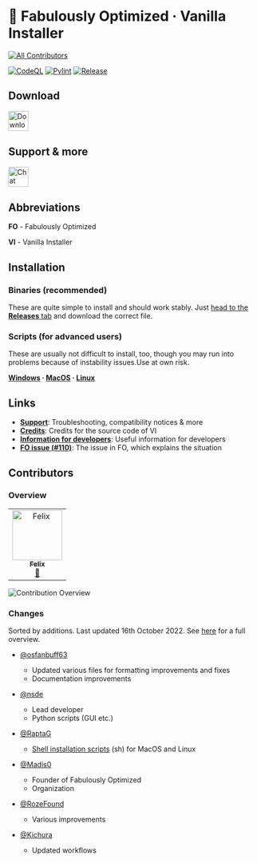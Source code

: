 # 🧰 Fabulously Optimized · Vanilla Installer
<!-- ALL-CONTRIBUTORS-BADGE:START - Do not remove or modify this section -->
[![All Contributors](https://img.shields.io/badge/all_contributors-1-orange.svg?style=flat-square)](#contributors-)
<!-- ALL-CONTRIBUTORS-BADGE:END -->

[![CodeQL](https://github.com/Fabulously-Optimized/vanilla-installer/actions/workflows/codeql.yml/badge.svg)](https://github.com/Fabulously-Optimized/vanilla-installer/actions/workflows/codeql.yml)
[![Pylint](https://github.com/Fabulously-Optimized/vanilla-installer/actions/workflows/pylint.yml/badge.svg)](https://github.com/Fabulously-Optimized/vanilla-installer/actions/workflows/pylint.yml)
[![Release](https://github.com/Fabulously-Optimized/vanilla-installer/actions/workflows/release.yml/badge.svg)](https://github.com/Fabulously-Optimized/vanilla-installer/actions/workflows/release.yml)

## Download

<a href="https://github.com/Fabulously-Optimized/vanilla-installer/releases/latest"><img alt="Download on GitHub" height="40" src="https://cdn.jsdelivr.net/npm/@intergrav/devins-badges@2/assets/compact/available/github_vector.svg"></a>

## Support & more

<a href="https://discord.gg/yxaXtaQqdB"><img alt="Chat with us on Discord!" height="40" src="https://cdn.jsdelivr.net/npm/@intergrav/devins-badges@2/assets/compact/social/discord-plural_vector.svg"></a>

## Abbreviations

**FO** - Fabulously Optimized

**VI** - Vanilla Installer

## Installation
### Binaries (recommended)

These are quite simple to install and should work stably.
Just [head to the **Releases** tab](https://github.com/Fabulously-Optimized/vanilla-installer/releases/latest) and download the correct file.

### Scripts (for advanced users)

These are usually not difficult to install, too, though you may run into problems because of instability issues.Use at own risk.

**[Windows](install/windows.bat) · [MacOS](install/macos.sh) · [Linux](install/linux.sh)**


## Links

- **[Support](docs/support.md)**: Troubleshooting, compatibility notices & more
- **[Credits](docs/credits.md)**: Credits for the source code of VI
- **[Information for developers](docs/for-devs.md)**: Useful information for developers
- **[FO issue (#110)](https://github.com/Fabulously-Optimized/fabulously-optimized/issues/110)**: The issue in FO, which explains the situation

## Contributors

### Overview
<!-- ALL-CONTRIBUTORS-LIST:START - Do not remove or modify this section -->
<!-- prettier-ignore-start -->
<!-- markdownlint-disable -->
<table>
  <tbody>
    <tr>
      <td align="center"><a href="https://onlix.me"><img src="https://avatars.githubusercontent.com/u/67185896?v=4?s=100" width="100px;" alt="Felix"/><br /><sub><b>Felix</b></sub></a><br /><a href="#maintenance-nsde" title="Maintenance">🚧</a></td>
    </tr>
  </tbody>
</table>

<!-- markdownlint-restore -->
<!-- prettier-ignore-end -->

<!-- ALL-CONTRIBUTORS-LIST:END -->

![Contribution Overview](https://orbit.onlix.me/contribview/Fabulously-Optimized/vanilla-installer?3)

### Changes

Sorted by additions.
Last updated 16th October 2022.
See [here](https://github.com/Fabulously-Optimized/vanilla-installer/graphs/contributors?type=a) for a full overview.

- [@osfanbuff63](https://github.com/osfanbuff63)
  - Updated various files for formatting improvements and fixes
  - Documentation improvements

- [@nsde](https://github.com/nsde)
  - Lead developer
  - Python scripts (GUI etc.)

- [@RaptaG](https://github.com/RaptaG)
  - [Shell installation scripts](install/) (sh) for MacOS and Linux

- [@Madis0](https://github.com/Madis0)
  - Founder of Fabulously Optimized
  - Organization

- [@RozeFound](https://github.com/RozeFound)
  - Various improvements

- [@Kichura](https://github.com/Kichura)
  - Updated workflows
